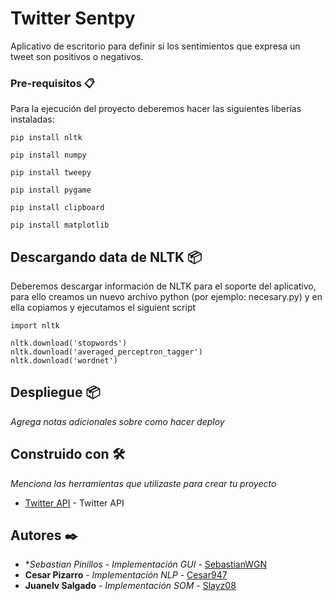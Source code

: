 # Twitter Sentpy

Aplicativo de escritorio para definir si los sentimientos que expresa un tweet son positivos o negativos.

### Pre-requisitos 📋

Para la ejecución del proyecto deberemos hacer las siguientes liberías instaladas:
```
pip install nltk
```
```
pip install numpy
```
```
pip install tweepy
```
```
pip install pygame
```
```
pip install clipboard
```
```
pip install matplotlib
```

## Descargando data de NLTK 📦

Deberemos descargar información de NLTK para el soporte del aplicativo, para ello creamos un nuevo 
archivo python (por ejemplo: necesary.py) y en ella copiamos y ejecutamos el siguient script
```
import nltk

nltk.download('stopwords')
nltk.download('averaged_perceptron_tagger')
nltk.download('wordnet')
```

## Despliegue 📦

_Agrega notas adicionales sobre como hacer deploy_

## Construido con 🛠️

_Menciona las herramientas que utilizaste para crear tu proyecto_

* [Twitter API](https://developer.twitter.com/en) - Twitter API

## Autores ✒️

* **Sebastian Pinillos* - *Implementación GUI* - [SebastianWGN](https://github.com/SebastianWGN)
* **Cesar Pizarro** - *Implementación NLP* - [Cesar947](https://github.com/Cesar947)
* **Juanelv Salgado** - *Implementación SOM* - [Slayz08](https://github.com/Slayz08)

